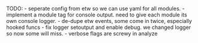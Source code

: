 TODO:
    - seperate config from etw so we can use yaml for all modules.
    - implement a module tag for console output. need to give each module its own console logger.
    - de-dupe etw events, some come in twice, especially hooked funcs
    - fix logger setoutput and enable debug. we changed logger so now some will miss.
    - verbose flags are screwy in analyze
